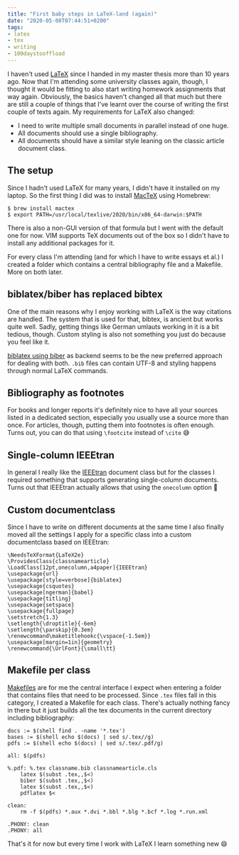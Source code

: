 ```yaml
---
title: "First baby steps in LaTeX-land (again)"
date: "2020-05-08T07:44:51+0200"
tags:
- latex
- tex
- writing
- 100daystooffload
---
```


I haven't used [LaTeX](https://www.latex-project.org/) since I handed in my master thesis more than 10 years ago. Now that I'm attending some university classes again, though, I thought it would be fitting to also start writing homework assignments that way again. Obviously, the basics haven't changed all that much but there are still a couple of things that I've learnt over the course of writing the first couple of texts again. My requirements for LaTeX also changed:

- I need to write multiple small documents in parallel instead of one huge.
- All documents should use a single bibliography.
- All documents should have a similar style leaning on the classic article document class.

## The setup

Since I hadn't used LaTeX for many years, I didn't have it installed on my laptop. So the first thing I did was to install [MacTeX](http://www.tug.org/mactex/) using Homebrew:

```
$ brew install mactex
$ export PATH=/usr/local/texlive/2020/bin/x86_64-darwin:$PATH
```

There is also a non-GUI version of that formula but I went with the default one for now. VIM supports TeX documents out of the box so I didn't have to install any additional packages for it.

For every class I'm attending (and for which I have to write essays et al.) I created a folder which contains a central bibliography file and a Makefile. More on both later.

## biblatex/biber has replaced bibtex

One of the main reasons why I enjoy working with LaTeX is the way citations are handled. The system that is used for that, bibtex, is ancient but works quite well. Sadly, getting things like German umlauts working in it is a bit tedious, though. Custom styling is also not something you just do because you feel like it.

[biblatex using biber](https://ctan.org/pkg/biblatex?lang=en) as backend seems to be the new preferred approach for dealing with both. `.bib` files can contain UTF-8 and styling happens through normal LaTeX commands.

## Bibliography as footnotes

For books and longer reports it's definitely nice to have all your sources listed in a dedicated section, especially you usually use a source more than once. For articles, though, putting them into footnotes is often enough. Turns out, you can do that using `\footcite` instead of `\cite` 😅

## Single-column IEEEtran

In general I really like the [IEEEtran](https://ctan.org/pkg/ieeetran?lang=en) document class but for the classes I required something that supports generating single-column documents. Turns out that IEEEtran actually allows that using the `onecolumn` option 🙂

## Custom documentclass

Since I have to write on different documents at the same time I also finally moved all the settings I apply for a specific class into a custom documentclass based on IEEEtran:

```
\NeedsTeXFormat{LaTeX2e}
\ProvidesClass{classnamearticle}
\LoadClass[12pt,onecolumn,a4paper]{IEEEtran}
\usepackage{url}
\usepackage[style=verbose]{biblatex}
\usepackage{csquotes}
\usepackage[ngerman]{babel}
\usepackage{titling}
\usepackage{setspace}
\usepackage{fullpage}
\setstretch{1.3}
\setlength{\droptitle}{-6em}
\setlength{\parskip}{0.3em}
\renewcommand\maketitlehookc{\vspace{-1.5em}}
\usepackage[margin=1in]{geometry}
\renewcommand{\UrlFont}{\small\tt}
```


## Makefile per class

[Makefiles](https://www.gnu.org/software/make/) are for me the central interface I expect when entering a folder that contains files that need to be processed. Since `.tex` files fall in this category, I created a Makefile for each class. There's actually nothing fancy in there but it just builds all the tex documents in the current directory including bibliography:

```
docs := $(shell find . -name '*.tex')
bases := $(shell echo $(docs) | sed s/.tex//g)
pdfs := $(shell echo $(docs) | sed s/.tex/.pdf/g)

all: $(pdfs)

%.pdf: %.tex classname.bib classnamearticle.cls
	latex $(subst .tex,,$<)
	biber $(subst .tex,,$<)
	latex $(subst .tex,,$<)
	pdflatex $<

clean:
	rm -f $(pdfs) *.aux *.dvi *.bbl *.blg *.bcf *.log *.run.xml

.PHONY: clean
.PHONY: all
``` 

That's it for now but every time I work with LaTeX I learn something new 😄
